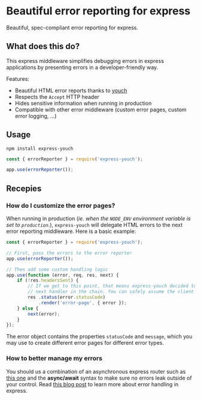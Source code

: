 # Beautiful error reporting for express

Beautiful, spec-compliant error reporting for express.

## What does this do?

This express middleware simplifies debugging errors in express applications by presenting errors in a developer-friendly way.

Features:
- Beautiful HTML error reports thanks to [youch](https://github.com/poppinss/youch)
- Respects the `Accept` HTTP header
- Hides sensitive information when running in production
- Compatible with other error middleware (custom error pages, custom error logging, ...)

## Usage

```
npm install express-youch
```

```js
const { errorReporter } = require('express-youch');

app.use(errorReporter());
```


## Recepies

### How do I customize the error pages?

When running in production (_ie. when the `NODE_ENV` environment variable is set to `production`._), `express-youch` will delegate HTML errors to the next error reporting middleware. Here is a basic example:

```js
const { errorReporter } = require('express-youch');

// First, pass the errors to the error reporter
app.use(errorReporter());

// Then add some custom handling logic
app.use(function (error, req, res, next) {
    if (!res.headersSent) {
        // If we get to this point, that means express-youch decided to delegate response rendering to the 
        // next handler in the chain. You can safely assume the client wants an HTML response here.
        res .status(error.statusCode)
            .render('error-page', { error });
    } else {
        next(error);
    }
});
```

The error object contains the properties `statusCode` and `message`, which you may use to create different error pages for different error types.

### How to better manage my errors

You should us a combination of an asynchronous express router such as [this one](https://www.npmjs.com/package/express-async-router) and the **async/await** syntax to make sure no errors leak outside of your control. Read [this blog post](https://www.npmjs.com/package/express-async-router) to learn more about error handling in express.

